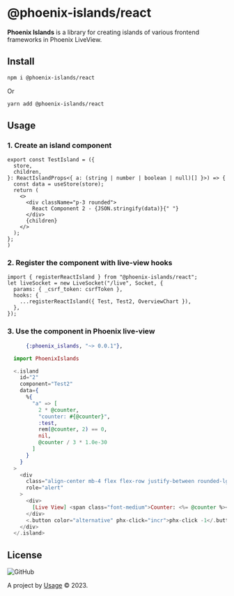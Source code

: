 # @phoenix-islands/react

**Phoenix Islands** is a library for creating islands of various frontend frameworks in Phoenix LiveView.

## Install

```bash
npm i @phoenix-islands/react
```

Or

```bash
yarn add @phoenix-islands/react
```

## Usage

### 1. Create an island component

```tsx
export const TestIsland = ({
  store,
  children,
}: ReactIslandProps<{ a: (string | number | boolean | null)[] }>) => {
  const data = useStore(store);
  return (
    <>
      <div className="p-3 rounded">
        React Component 2 - {JSON.stringify(data)}{" "}
      </div>
      {children}
    </>
  );
};
)
```

### 2. Register the component with live-view hooks

```tsx
import { registerReactIsland } from "@phoenix-islands/react";
let liveSocket = new LiveSocket("/live", Socket, {
  params: { _csrf_token: csrfToken },
  hooks: { 
    ...registerReactIsland({ Test, Test2, OverviewChart }),
  },
});
```
### 3. Use the component in Phoenix live-view

```elixir
      {:phoenix_islands, "~> 0.0.1"},
```

```elixir
  import PhoenixIslands
```

```elixir
  <.island
    id="2"
    component="Test2"
    data={
      %{
        "a" => [
          2 * @counter,
          "counter: #{@counter}",
          :test,
          rem(@counter, 2) == 0,
          nil,
          @counter / 3 * 1.0e-30
        ]
      }
    }
  >
    <div
      class="align-center mb-4 flex flex-row justify-between rounded-lg bg-green-50 p-4 text-sm text-green-800 dark:bg-gray-800 dark:text-green-400"
      role="alert"
    >
      <div>
        [Live View] <span class="font-medium">Counter: <%= @counter %></span>
      </div>
      <.button color="alternative" phx-click="incr">phx-click -1</.button>
    </div>
  </.island>
```

## License

![GitHub](https://img.shields.io/github/license/phoenix-islands/phoenix-islands-js)

A project by [Usage](https://www.usage.so) &copy; 2023.
